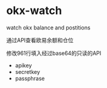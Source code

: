 # okx-watch
watch okx balance and postitions

通过API查看欧易余额和仓位

修改961行填入经过base64的只读的API
 - apikey
 - secretkey
 - passphrase

